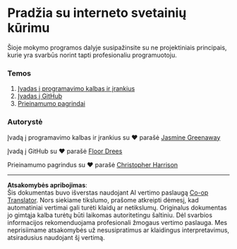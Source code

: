 <!--
CO_OP_TRANSLATOR_METADATA:
{
  "original_hash": "04683f4cfa46004179b0404b89a3065c",
  "translation_date": "2025-08-28T11:58:57+00:00",
  "source_file": "1-getting-started-lessons/README.md",
  "language_code": "lt"
}
-->
# Pradžia su interneto svetainių kūrimu

Šioje mokymo programos dalyje susipažinsite su ne projektiniais principais, kurie yra svarbūs norint tapti profesionaliu programuotoju.

### Temos

1. [Įvadas į programavimo kalbas ir įrankius](1-intro-to-programming-languages/README.md)
2. [Įvadas į GitHub](2-github-basics/README.md)
3. [Prieinamumo pagrindai](3-accessibility/README.md)

### Autorystė

Įvadą į programavimo kalbas ir įrankius su ♥️ parašė [Jasmine Greenaway](https://twitter.com/paladique)

Įvadą į GitHub su ♥️ parašė [Floor Drees](https://twitter.com/floordrees)

Prieinamumo pagrindus su ♥️ parašė [Christopher Harrison](https://twitter.com/geektrainer)

---

**Atsakomybės apribojimas**:  
Šis dokumentas buvo išverstas naudojant AI vertimo paslaugą [Co-op Translator](https://github.com/Azure/co-op-translator). Nors siekiame tikslumo, prašome atkreipti dėmesį, kad automatiniai vertimai gali turėti klaidų ar netikslumų. Originalus dokumentas jo gimtąja kalba turėtų būti laikomas autoritetingu šaltiniu. Dėl svarbios informacijos rekomenduojama profesionali žmogaus vertimo paslauga. Mes neprisiimame atsakomybės už nesusipratimus ar klaidingus interpretavimus, atsiradusius naudojant šį vertimą.